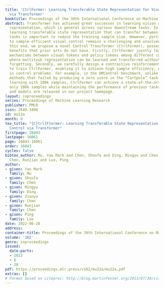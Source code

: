 ```yaml
---
title: 'CtrlFormer: Learning Transferable State Representation for Visual Control
  via Transformer'
booktitle: Proceedings of the 39th International Conference on Machine Learning
abstract: Transformer has achieved great successes in learning vision and language
  representation, which is general across various downstream tasks. In visual control,
  learning transferable state representation that can transfer between different control
  tasks is important to reduce the training sample size. However, porting Transformer
  to sample-efficient visual control remains a challenging and unsolved problem. To
  this end, we propose a novel Control Transformer (CtrlFormer), possessing many appealing
  benefits that prior arts do not have. Firstly, CtrlFormer jointly learns self-attention
  mechanisms between visual tokens and policy tokens among different control tasks,
  where multitask representation can be learned and transferred without catastrophic
  forgetting. Secondly, we carefully design a contrastive reinforcement learning paradigm
  to train CtrlFormer, enabling it to achieve high sample efficiency, which is important
  in control problems. For example, in the DMControl benchmark, unlike recent advanced
  methods that failed by producing a zero score in the “Cartpole” task after transfer
  learning with 100k samples, CtrlFormer can achieve a state-of-the-art score with
  only 100k samples while maintaining the performance of previous tasks. The code
  and models are released in our project homepage.
layout: inproceedings
series: Proceedings of Machine Learning Research
publisher: PMLR
issn: 2640-3498
id: mu22a
month: 0
tex_title: "{C}trl{F}ormer: Learning Transferable State Representation for Visual
  Control via Transformer"
firstpage: 16043
lastpage: 16061
page: 16043-16061
order: 16043
cycles: false
bibtex_author: Mu, Yao Mark and Chen, Shoufa and Ding, Mingyu and Chen, Jianyu and
  Chen, Runjian and Luo, Ping
author:
- given: Yao Mark
  family: Mu
- given: Shoufa
  family: Chen
- given: Mingyu
  family: Ding
- given: Jianyu
  family: Chen
- given: Runjian
  family: Chen
- given: Ping
  family: Luo
date: 2022-06-28
address:
container-title: Proceedings of the 39th International Conference on Machine Learning
volume: '162'
genre: inproceedings
issued:
  date-parts:
  - 2022
  - 6
  - 28
pdf: https://proceedings.mlr.press/v162/mu22a/mu22a.pdf
extras: []
# Format based on citeproc: http://blog.martinfenner.org/2013/07/30/citeproc-yaml-for-bibliographies/
---
```

